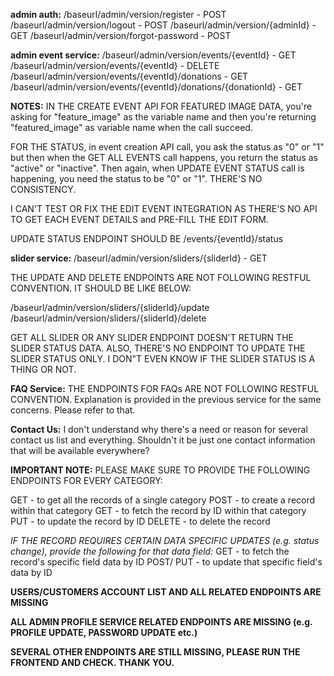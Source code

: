 **admin auth:**
/baseurl/admin/version/register - POST
/baseurl/admin/version/logout - POST
/baseurl/admin/version/{adminId} - GET
/baseurl/admin/version/forgot-password - POST

**admin event service:**
/baseurl/admin/version/events/{eventId} - GET
/baseurl/admin/version/events/{eventId} - DELETE
/baseurl/admin/version/events/{eventId}/donations - GET
/baseurl/admin/version/events/{eventId}/donations/{donationId} - GET

**NOTES:**
IN THE CREATE EVENT API FOR FEATURED IMAGE DATA, you're asking for "feature_image" as the variable name and then you're returning "featured_image" as variable name when the call succeed.

FOR THE STATUS, in event creation API call, you ask the status as "0" or "1" but then when the GET ALL EVENTS call happens, you return the status as "active" or "inactive". Then again, when UPDATE EVENT STATUS call is happening, you need the status to be "0" or "1". THERE'S NO CONSISTENCY.

I CAN'T TEST OR FIX THE EDIT EVENT INTEGRATION AS THERE'S NO API TO GET EACH EVENT DETAILS and PRE-FILL THE EDIT FORM.

UPDATE STATUS ENDPOINT SHOULD BE /events/{eventId}/status

**slider service:**
/baseurl/admin/version/sliders/{sliderId} - GET

THE UPDATE AND DELETE ENDPOINTS ARE NOT FOLLOWING RESTFUL CONVENTION. IT SHOULD BE LIKE BELOW:

/baseurl/admin/version/sliders/{sliderId}/update
/baseurl/admin/version/sliders/{sliderId}/delete

GET ALL SLIDER OR ANY SLIDER ENDPOINT DOESN'T RETURN THE SLIDER STATUS DATA. ALSO, THERE'S NO ENDPOINT TO UPDATE THE SLIDER STATUS ONLY.
I DON"T EVEN KNOW IF THE SLIDER STATUS IS A THING OR NOT.


**FAQ Service:**
THE ENDPOINTS FOR FAQs ARE NOT FOLLOWING RESTFUL CONVENTION. Explanation is provided in the previous service for the same concerns. Please refer to that.

**Contact Us:**
I don't understand why there's a need or reason for several contact us list and everything. Shouldn't it be just one contact information that will be available everywhere?

**IMPORTANT NOTE:**
PLEASE MAKE SURE TO PROVIDE THE FOLLOWING ENDPOINTS FOR EVERY CATEGORY:

GET - to get all the records of a single category
POST - to create a record within that category
GET - to fetch the record by ID within that category
PUT - to update the record by ID
DELETE - to delete the record

*IF THE RECORD REQUIRES CERTAIN DATA SPECIFIC UPDATES (e.g. status change), provide the following for that data field:*
GET - to fetch the record's specific field data by ID
POST/ PUT - to update that specific field's data by ID


**USERS/CUSTOMERS ACCOUNT LIST AND ALL RELATED ENDPOINTS ARE MISSING**

**ALL ADMIN PROFILE SERVICE RELATED ENDPOINTS ARE MISSING (e.g. PROFILE UPDATE, PASSWORD UPDATE etc.)**

**SEVERAL OTHER ENDPOINTS ARE STILL MISSING, PLEASE RUN THE FRONTEND AND CHECK. THANK YOU.**

